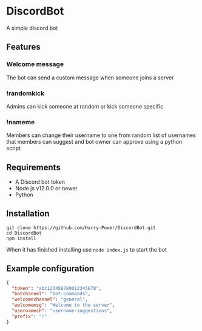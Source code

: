 # DiscordBot
A simple discord bot

## Features
### Welcome message
The bot can send a custom message when someone joins a server
### !randomkick
Admins can kick someone at random or kick someone specific
### !nameme
Members can change their username to one from random list of usernames that members can suggest and bot owner can approve using a python script

## Requirements
* A Discord bot token
* Node.js v12.0.0 or newer
* Python

## Installation
```
git clone https://github.com/Harry-Power/DiscordBot.git
cd DiscordBot
npm install
```
When it has finished installing use `node index.js` to start the bot

## Example configuration
```json
{
  "token": "abc123456789012345678",
  "botchannel": "bot-commands",
  "welcomechannel": "general",
  "welcomemsg": "Welcome to the server",
  "usernamech": "username-suggestions",
  "prefix": "!"
}
```
